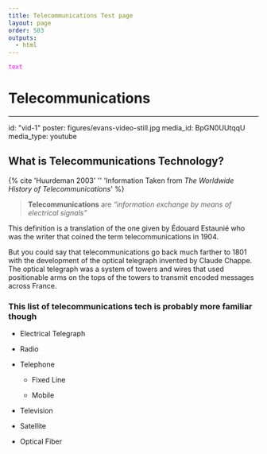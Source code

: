 ```yaml
---
title: Telecommunications Test page
layout: page
order: 503
outputs:
  - html
---
```

<code style="color : magenta">text</code>
# Telecommunications #
----------

id: "vid-1"
    poster: figures/evans-video-still.jpg
    media_id: BpGN0UUtqqU
    media_type: youtube

## What is Telecommunications Technology? ## 
{% cite 'Huurdeman 2003' '' 'Information Taken from _The Worldwide History of Telecommunications_' %}

>**Telecommunications** are _“information exchange by means of electrical signals”_

This definition is a translation of the one given by Édouard Estaunié who was the writer that coined the term telecommunications in 1904.

But you could say that telecommunications go back much farther to 1801 with the development of the optical telegraph invented by Claude Chappe. The optical telegraph was a system of towers and wires that used positionable arms on the tops of the towers to transmit encoded messages across France.

### This list of telecommunications tech is probably more familiar though ###

- Electrical Telegraph

- Radio

- Telephone
  
  - Fixed Line
  
  - Mobile

- Television

- Satellite

- Optical Fiber
